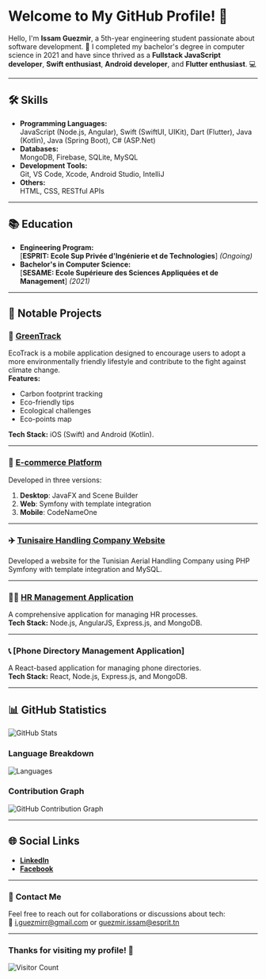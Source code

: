 # Welcome to My GitHub Profile! 👋

Hello, I'm **Issam Guezmir**, a 5th-year engineering student passionate about software development. 🚀 I completed my bachelor's degree in computer science in 2021 and have since thrived as a **Fullstack JavaScript developer**, **Swift enthusiast**, **Android developer**, and **Flutter enthusiast**. 💻

---

## 🛠️ **Skills**

- **Programming Languages:**  
  JavaScript (Node.js, Angular), Swift (SwiftUI, UIKit), Dart (Flutter), Java (Kotlin), Java (Spring Boot), C# (ASP.Net)  
- **Databases:**  
  MongoDB, Firebase, SQLite, MySQL  
- **Development Tools:**  
  Git, VS Code, Xcode, Android Studio, IntelliJ  
- **Others:**  
  HTML, CSS, RESTful APIs  

---

## 📚 **Education**

- **Engineering Program:**  
  [**ESPRIT: Ecole Sup Privée d'Ingénierie et de Technologies**] *(Ongoing)*  
- **Bachelor's in Computer Science:**  
  [**SESAME: Ecole Supérieure des Sciences Appliquées et de Management**] *(2021)*  

---

## 🚀 **Notable Projects**

### 🌱 [**GreenTrack**](https://github.com/Issamguezmir0/GreenTrack-Flutter)  
EcoTrack is a mobile application designed to encourage users to adopt a more environmentally friendly lifestyle and contribute to the fight against climate change.  
**Features:**  
- Carbon footprint tracking  
- Eco-friendly tips  
- Ecological challenges  
- Eco-points map  

**Tech Stack:** iOS (Swift) and Android (Kotlin).  

---

### 🛒 [**E-commerce Platform**](https://github.com/Issamguezmir0/Module-Transaction-Facturation-javaFX-APi-MAILING-PDF)  
Developed in three versions:  
1. **Desktop**: JavaFX and Scene Builder  
2. **Web**: Symfony with template integration  
3. **Mobile**: CodeNameOne  

---

### ✈️ [**Tunisaire Handling Company Website**](https://github.com/Issamguezmir0/SYMFONY-Bandl-MAILING-AND-PDF)  
Developed a website for the Tunisian Aerial Handling Company using PHP Symfony with template integration and MySQL.  

---

### 🧑‍💼 [**HR Management Application**](https://github.com/Issamguezmir0/HumainRessource_App)  
A comprehensive application for managing HR processes.  
**Tech Stack:** Node.js, AngularJS, Express.js, and MongoDB.  

---

### 📞 [**Phone Directory Management Application**]  
A React-based application for managing phone directories.  
**Tech Stack:** React, Node.js, Express.js, and MongoDB.  

---

## 📊 **GitHub Statistics**

![GitHub Stats](https://github-readme-stats.vercel.app/api?username=issamguezmir0&show_icons=true&count_private=true&theme=radical)  

### **Language Breakdown**  
![Languages](https://github-readme-stats.vercel.app/api/top-langs/?username=issamguezmir0&layout=compact&theme=radical)

### **Contribution Graph**  
![GitHub Contribution Graph](https://github-profile-summary-cards.vercel.app/api/cards/productive-time?username=issamguezmir0&theme=github_dark&utcOffset=8)


---

## 🌐 **Social Links**

- [**LinkedIn**](https://www.linkedin.com/in/issam-guezmir-b3332a195/)  
- [**Facebook**](https://www.facebook.com/isam.gzt/)  

---

### 📧 **Contact Me**

Feel free to reach out for collaborations or discussions about tech:  
📧 [i.guezmirr@gmail.com](mailto:guezmir.issam@esprit.tn) or [guezmir.issam@esprit.tn](mailto:guezmir.issam@esprit.tn)  

---

### **Thanks for visiting my profile!** 🙌  
![Visitor Count](https://komarev.com/ghpvc/?username=issamguezmir0&style=flat-square&color=blue)  

